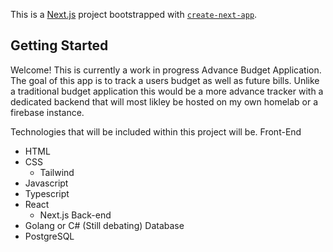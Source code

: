 This is a [Next.js](https://nextjs.org/) project bootstrapped with [`create-next-app`](https://github.com/vercel/next.js/tree/canary/packages/create-next-app).

## Getting Started

Welcome! This is currently a work in progress Advance Budget Application. The goal of this app is to track a users budget as well as future bills. Unlike a traditional budget application this would be a more advance tracker with a dedicated backend that will most likley be hosted on my own homelab or a firebase instance.

Technologies that will be included within this project will be.
Front-End
- HTML
- CSS
    - Tailwind
- Javascript
- Typescript
- React
    - Next.js
Back-end
- Golang or C# (Still debating)
Database
- PostgreSQL
